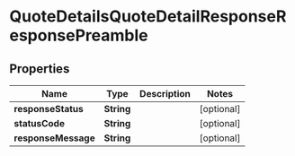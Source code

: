 

# QuoteDetailsQuoteDetailResponseResponsePreamble


## Properties

| Name | Type | Description | Notes |
|------------ | ------------- | ------------- | -------------|
|**responseStatus** | **String** |  |  [optional] |
|**statusCode** | **String** |  |  [optional] |
|**responseMessage** | **String** |  |  [optional] |



